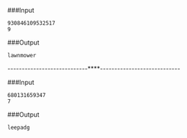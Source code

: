 ###Input

    930846109532517
    9

###Output

    lawnmower

----------------------------****----------------------------

###Input

    680131659347
    7

###Output

    leepadg
